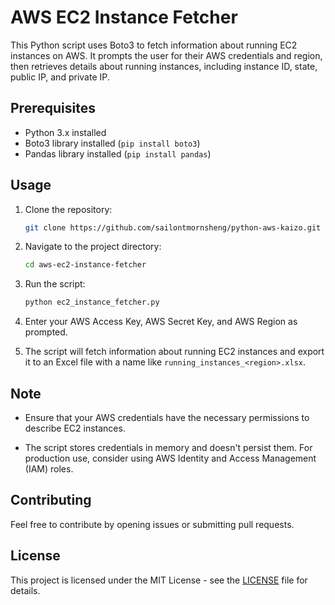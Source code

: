 # AWS EC2 Instance Fetcher

This Python script uses Boto3 to fetch information about running EC2 instances on AWS. It prompts the user for their AWS credentials and region, then retrieves details about running instances, including instance ID, state, public IP, and private IP.

## Prerequisites

- Python 3.x installed
- Boto3 library installed (`pip install boto3`)
- Pandas library installed (`pip install pandas`)

## Usage

1. Clone the repository:

    ```bash
    git clone https://github.com/sailontmornsheng/python-aws-kaizo.git
    ```

2. Navigate to the project directory:

    ```bash
    cd aws-ec2-instance-fetcher
    ```

3. Run the script:

    ```bash
    python ec2_instance_fetcher.py
    ```

4. Enter your AWS Access Key, AWS Secret Key, and AWS Region as prompted.

5. The script will fetch information about running EC2 instances and export it to an Excel file with a name like `running_instances_<region>.xlsx`.

## Note

- Ensure that your AWS credentials have the necessary permissions to describe EC2 instances.

- The script stores credentials in memory and doesn't persist them. For production use, consider using AWS Identity and Access Management (IAM) roles.

## Contributing

Feel free to contribute by opening issues or submitting pull requests.

## License

This project is licensed under the MIT License - see the [LICENSE](LICENSE) file for details.
